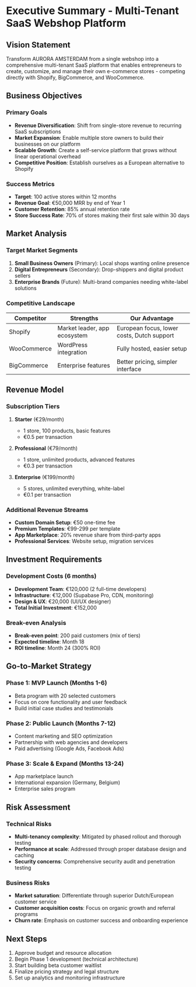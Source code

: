 # Executive Summary - Multi-Tenant SaaS Webshop Platform

## Vision Statement
Transform AURORA AMSTERDAM from a single webshop into a comprehensive multi-tenant SaaS platform that enables entrepreneurs to create, customize, and manage their own e-commerce stores - competing directly with Shopify, BigCommerce, and WooCommerce.

## Business Objectives

### Primary Goals
- **Revenue Diversification**: Shift from single-store revenue to recurring SaaS subscriptions
- **Market Expansion**: Enable multiple store owners to build their businesses on our platform
- **Scalable Growth**: Create a self-service platform that grows without linear operational overhead
- **Competitive Position**: Establish ourselves as a European alternative to Shopify

### Success Metrics
- **Target**: 100 active stores within 12 months
- **Revenue Goal**: €50,000 MRR by end of Year 1
- **Customer Retention**: 85% annual retention rate
- **Store Success Rate**: 70% of stores making their first sale within 30 days

## Market Analysis

### Target Market Segments
1. **Small Business Owners** (Primary): Local shops wanting online presence
2. **Digital Entrepreneurs** (Secondary): Drop-shippers and digital product sellers
3. **Enterprise Brands** (Future): Multi-brand companies needing white-label solutions

### Competitive Landscape
| Competitor | Strengths | Our Advantage |
|------------|-----------|---------------|
| Shopify | Market leader, app ecosystem | European focus, lower costs, Dutch support |
| WooCommerce | WordPress integration | Fully hosted, easier setup |
| BigCommerce | Enterprise features | Better pricing, simpler interface |

## Revenue Model

### Subscription Tiers
1. **Starter** (€29/month)
   - 1 store, 100 products, basic features
   - €0.5 per transaction
   
2. **Professional** (€79/month)
   - 1 store, unlimited products, advanced features
   - €0.3 per transaction
   
3. **Enterprise** (€199/month)
   - 5 stores, unlimited everything, white-label
   - €0.1 per transaction

### Additional Revenue Streams
- **Custom Domain Setup**: €50 one-time fee
- **Premium Templates**: €99-299 per template
- **App Marketplace**: 20% revenue share from third-party apps
- **Professional Services**: Website setup, migration services

## Investment Requirements

### Development Costs (6 months)
- **Development Team**: €120,000 (2 full-time developers)
- **Infrastructure**: €12,000 (Supabase Pro, CDN, monitoring)
- **Design & UX**: €20,000 (UI/UX designer)
- **Total Initial Investment**: €152,000

### Break-even Analysis
- **Break-even point**: 200 paid customers (mix of tiers)
- **Expected timeline**: Month 18
- **ROI timeline**: Month 24 (300% ROI)

## Go-to-Market Strategy

### Phase 1: MVP Launch (Months 1-6)
- Beta program with 20 selected customers
- Focus on core functionality and user feedback
- Build initial case studies and testimonials

### Phase 2: Public Launch (Months 7-12)
- Content marketing and SEO optimization
- Partnership with web agencies and developers
- Paid advertising (Google Ads, Facebook Ads)

### Phase 3: Scale & Expand (Months 13-24)
- App marketplace launch
- International expansion (Germany, Belgium)
- Enterprise sales program

## Risk Assessment

### Technical Risks
- **Multi-tenancy complexity**: Mitigated by phased rollout and thorough testing
- **Performance at scale**: Addressed through proper database design and caching
- **Security concerns**: Comprehensive security audit and penetration testing

### Business Risks
- **Market saturation**: Differentiate through superior Dutch/European customer service
- **Customer acquisition costs**: Focus on organic growth and referral programs
- **Churn rate**: Emphasis on customer success and onboarding experience

## Next Steps
1. Approve budget and resource allocation
2. Begin Phase 1 development (technical architecture)
3. Start building beta customer waitlist
4. Finalize pricing strategy and legal structure
5. Set up analytics and monitoring infrastructure